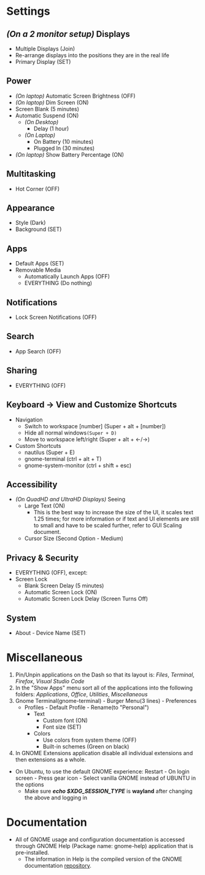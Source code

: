 # Settings
## *(On a 2 monitor setup)* Displays
* Multiple Displays (Join)
* Re-arrange displays into the positions they are in the real life
* Primary Display (SET)


## Power
* *(On laptop)* Automatic Screen Brightness (OFF)
* *(On laptop)* Dim Screen (ON)
* Screen Blank (5 minutes)
* Automatic Suspend (ON)
	* *(On Desktop)*
 		* Delay (1 hour) 
  	* *(On Laptop)*
 		* On Battery (10 minutes) 
		* Plugged In (30 minutes)
* *(On laptop)* Show Battery Percentage (ON)


## Multitasking
* Hot Corner (OFF)


## Appearance
* Style (Dark)
* Background (SET)


## Apps
* Default Apps (SET)
* Removable Media
	* Automatically Launch Apps (OFF) 
	* EVERYTHING (Do nothing)  


## Notifications
* Lock Screen Notifications (OFF)


## Search
* App Search (OFF)


## Sharing
* EVERYTHING (OFF)


## Keyboard -> View and Customize Shortcuts
* Navigation
	* Switch to workspace [number] (Super + alt + [number])
	* Hide all normal windows`(Super + D)`
	* Move to workspace left/right (Super + alt + <-/->)
* Custom Shortcuts
	* nautilus (Super + E)
	* gnome-terminal (ctrl + alt + T)
	* gnome-system-monitor (ctrl + shift + esc)  


## Accessibility
* *(On QuadHD and UltraHD Displays)* Seeing
	* Large Text (ON)
		* This is the best way to increase the size of the UI, it scales text 1.25 times; for more information or if text and UI elements are still to small and have to be scaled further, refer to GUI Scaling document. 
	* Cursor Size (Second Option - Medium)


## Privacy & Security
* EVERYTHING (OFF), except:
* Screen Lock
	* Blank Screen Delay (5 minutes)
	* Automatic Screen Lock (ON)
	* Automatic Screen Lock Delay (Screen Turns Off)    


## System
* About - Device Name (SET)



# Miscellaneous
1. Pin/Unpin applications on the Dash so that its layout is: *Files*, *Terminal*, *Firefox*, *Visual Studio Code*
2. In the "Show Apps" menu sort all of the applications into the following folders: *Applications*, *Office*, *Utilities*, *Miscellaneous*
3. Gnome Terminal(gnome-terminal) - Burger Menu(3 lines) - Preferences
	* Profiles - Default Profile - Rename(to "Personal")
		* Text
			* Custom font (ON)
			* Font size (SET) 
   		* Colors
			* Use colors from system theme (OFF)
			* Built-in schemes (Green on black)
4. In GNOME Extensions application disable all individual extensions and then extensions as a whole.
* On Ubuntu, to use the default GNOME experience: Restart - On login screen - Press gear icon - Select vanilla GNOME instead of UBUNTU in the options
	* Make sure ***echo $XDG_SESSION_TYPE*** is **wayland** after changing the above and logging in


# Documentation
* All of GNOME usage and configuration documentation is accessed through GNOME Help (Package name: gnome-help) application that is pre-installed.
	* The information in Help is the compiled version of the GNOME documentation [repository](https://gitlab.gnome.org/GNOME/gnome-user-docs/).
